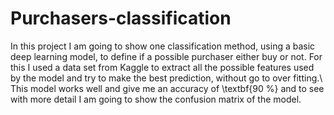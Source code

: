 # Purchasers-classification
In this project I am going to show one classification method, using a basic deep learning model, to define if a possible purchaser either buy or not. For this I used a data set from Kaggle to extract all the possible features used by the model and try to make the best prediction, without go to over fitting.\\
This model works well and give me an accuracy of \textbf{90 \%} and to see with more detail I am going to show the confusion matrix of the model.

